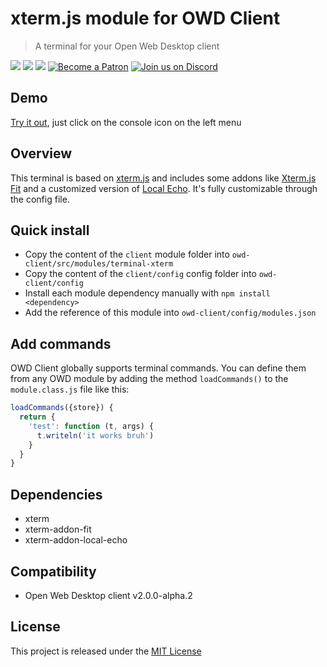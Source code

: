 # xterm.js module for OWD Client
> A terminal for your Open Web Desktop client

<p>
    <a href="https://github.com/owdproject/owd-client/blob/master/LICENSE"><img src="https://img.shields.io/badge/license-MIT-green.svg" /></a>
    <a href="https://github.com/owdproject/owd-client"><img src="https://img.shields.io/badge/owd-client-3A9CB6" /></a>
    <a href="https://github.com/topics/owd-modules"><img src="https://img.shields.io/badge/owd-modules-888" /></a>
    <a href="https://hacklover.net/patreon"><img src="https://img.shields.io/badge/become-a%20patron-orange" alt="Become a Patron" /></a>
    <a href="https://hacklover.net/discord"><img src="https://img.shields.io/badge/chat-on%20discord-7289da.svg" alt="Join us on Discord" /></a>
</p>

## Demo
[Try it out](https://hacklover.net/client), just click on the console icon on the left menu

## Overview
This terminal is based on [xterm.js](https://github.com/xtermjs/xterm.js) and includes some addons like [Xterm.js Fit](https://github.com/xtermjs/xterm.js/tree/master/addons/xterm-addon-fit) and a customized version of [Local Echo](https://github.com/wavesoft/local-echo). It's fully customizable through the config file.

## Quick install
- Copy the content of the `client` module folder into `owd-client/src/modules/terminal-xterm`
- Copy the content of the `client/config` config folder into `owd-client/config`
- Install each module dependency manually with `npm install <dependency>`
- Add the reference of this module into `owd-client/config/modules.json`

## Add commands
OWD Client globally supports terminal commands. You can define them from any OWD module by adding the method `loadCommands()` to the `module.class.js` file like this:

```js
loadCommands({store}) {
  return {
    'test': function (t, args) {
      t.writeln('it works bruh')
    }
  }
}
```

## Dependencies
- xterm
- xterm-addon-fit
- xterm-addon-local-echo

## Compatibility
- Open Web Desktop client v2.0.0-alpha.2

## License
This project is released under the [MIT License](LICENSE)